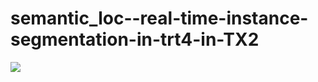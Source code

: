 # semantic_loc--real-time-instance-segmentation-in-trt4-in-TX2
![](https://github.com/hwh-hit/semantic_loc--real-time-instance-segmentation-in-trt4-in-TX2-/tree/main/results/r0.png)
